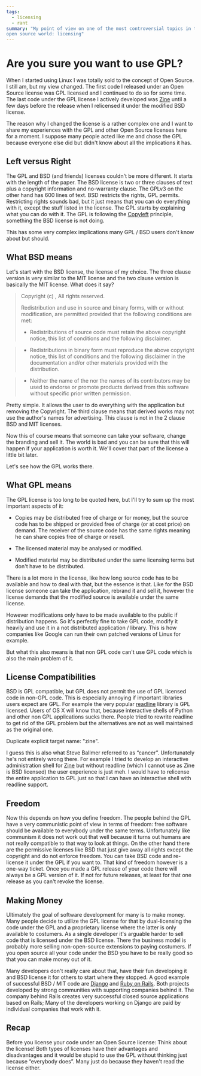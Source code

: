 ```yaml
---
tags:
  - licensing
  - rant
summary: "My point of view on one of the most controversial topics in the
open source world: licensing"
---
```


# Are you sure you want to use GPL?

When I started using Linux I was totally sold to the concept of Open
Source. I still am, but my view changed. The first code I released under
an Open Source license was GPL licensed and I continued to do so for
some time. The last code under the GPL license I actively developed was
[Zine](http://zine.pocoo.org/) until a few days before the release
when I relicensed it under the modified BSD license.

The reason why I changed the license is a rather complex one and I want
to share my experiences with the GPL and other Open Source licenses here
for a moment. I suppose many people acted like me and chose the GPL
because everyone else did but didn't know about all the implications it
has.

## Left versus Right

The GPL and BSD (and friends) licenses couldn't be more different. It
starts with the length of the paper. The BSD license is two or three
clauses of text plus a copyright information and no-warranty clause. The
GPLv3 on the other hand has 600 lines of text. BSD restricts the rights,
GPL permits. Restricting rights sounds bad, but it just means that you
can do everything with it, except the stuff listed in the license. The
GPL starts by explaining what you can do with it. The GPL is following
the [Copyleft](http://en.wikipedia.org/wiki/Copyleft) principle,
something the BSD license is not doing.

This has some very complex implications many GPL / BSD users don't know
about but should.

## What BSD means

Let's start with the BSD license, the license of my choice. The three
clause version is very similar to the MIT license and the two clause
version is basically the MIT license. What does it say?

> Copyright (c) <year>, <copyright holder> All rights reserved.
>
> Redistribution and use in source and binary forms, with or without
modification, are permitted provided that the following conditions
are met:
>
> - Redistributions of source code must retain the above copyright
notice, this list of conditions and the following disclaimer.

> - Redistributions in binary form must reproduce the above
copyright notice, this list of conditions and the following
disclaimer in the documentation and/or other materials provided
with the distribution.

> - Neither the name of the <organization> nor the names of its
contributors may be used to endorse or promote products derived
from this software without specific prior written permission.

Pretty simple. It allows the user to do everything with the application
but removing the Copyright. The third clause means that derived works
may not use the author's names for advertising. This clause is not in
the 2 clause BSD and MIT licenses.

Now this of course means that someone can take your software, change the
branding and sell it. The world is bad and you can be sure that this
will happen if your application is worth it. We'll cover that part of
the license a little bit later.

Let's see how the GPL works there.

## What GPL means

The GPL license is too long to be quoted here, but I'll try to sum up
the most important aspects of it:

- Copies may be distributed free of charge or for money, but the
source code has to be shipped or provided free of charge (or at cost
price) on demand. The receiver of the source code has the same rights
meaning he can share copies free of charge or resell.

- The licensed material may be analysed or modified.

- Modified material may be distributed under the same licensing terms
but don't have to be distributed.

There is a lot more in the license, like how long source code has to be
available and how to deal with that, but the essence is that. Like for
the BSD license someone can take the application, rebrand it and sell
it, however the license demands that the modified source is available
under the same license.

However modifications only have to be made available to the public if
distribution happens. So it's perfectly fine to take GPL code, modify it
heavily and use it in a not distributed application / library. This is
how companies like Google can run their own patched versions of Linux
for example.

But what this also means is that non GPL code can't use GPL code which
is also the main problem of it.

## License Compatibilities

BSD is GPL compatible, but GPL does not permit the use of GPL licensed
code in non-GPL code. This is especially annoying if important libraries
users expect are GPL. For example the very popular [readline](http://en.wikipedia.org/wiki/GNU_readline) library is GPL licensed.
Users of OS X will know that, because interactive shells of Python and
other non GPL applications sucks there. People tried to rewrite readline
to get rid of the GPL problem but the alternatives are not as well
maintained as the original one.

Duplicate explicit target name: "zine".

I guess this is also what Steve Ballmer referred to as “cancer”.
Unfortunately he's not entirely wrong there. For example I tried to
develop an interactive administration shell for [Zine](http://zine.pocoo.org/) but without readline (which I cannot use as
Zine is BSD licensed) the user experience is just meh. I would have to
relicense the entire application to GPL just so that I can have an
interactive shell with readline support.

## Freedom

Now this depends on how you define freedom. The people behind the GPL
have a very communistic point of view in terms of freedom: free software
should be available to everybody under the same terms. Unfortunately
like communism it does not work out that well because it turns out
humans are not really compatible to that way to look at things. On the
other hand there are the permissive licenses like BSD that just give
away all rights except the copyright and do not enforce freedom. You can
take BSD code and re-license it under the GPL if you want to. That kind
of freedom however is a one-way ticket. Once you made a GPL release of
your code there will always be a GPL version of it. If not for future
releases, at least for that one release as you can't revoke the license.

## Making Money

Ultimately the goal of software development for many is to make money.
Many people decide to utilize the GPL license for that by dual-licensing
the code under the GPL and a proprietary license where the latter is
only available to costumers. As a single developer it's arguable harder
to sell code that is licensed under the BSD license. There the business
model is probably more selling non-open-source extensions to paying
costumers. If you open source all your code under the BSD you have to be
really good so that you can make money out of it.

Many developers don't really care about that, have their fun developing
it and BSD license it for others to start where they stopped. A good
example of successful BSD / MIT code are [Django](http://www.djangoproject.com/) and [Ruby on Rails](http://rubyonrails.org/). Both projects developed by strong
communities with supporting companies behind it. The company behind
Rails creates very successful closed source applications based on Rails;
Many of the developers working on Django are paid by individual
companies that work with it.

## Recap

Before you license your code under an Open Source license: Think about
the license! Both types of licenses have their advantages and
disadvantages and it would be stupid to use the GPL without thinking
just because “everybody does”. Many just do because they haven't read
the license either.
